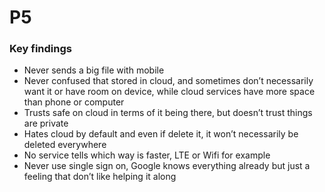 # P5

### Key findings

* Never sends a big file with mobile
* Never confused that stored in cloud, and sometimes don’t necessarily want it or have room on device, while cloud services have more space than phone or computer
* Trusts safe on cloud in terms of it being there, but doesn’t trust things are private
* Hates cloud by default and even if delete it, it won’t necessarily be deleted everywhere
* No service tells which way is faster, LTE or Wifi for example
* Never use single sign on, Google knows everything already but just a feeling that don’t like helping it along

